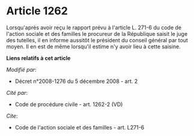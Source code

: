 # Article 1262

Lorsqu'après avoir reçu le rapport prévu à l'article L. 271-6 du code de l'action sociale et des familles le procureur de la
République saisit le juge des tutelles, il en informe aussitôt le président du conseil général par tout moyen. Il en est de
même lorsqu'il estime n'y avoir lieu à cette saisine.

**Liens relatifs à cet article**

_Modifié par_:

  - Décret n°2008-1276 du 5 décembre 2008 - art. 2

_Cité par_:

  - Code de procédure civile - art. 1262-2 (VD)

_Cite_:

  - Code de l'action sociale et des familles - art. L271-6
